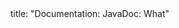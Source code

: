 <frontmatter>
title: "Documentation: JavaDoc: What"
</frontmatter>

<include src="unit-inPage-asFlat.md" boilerplate />
